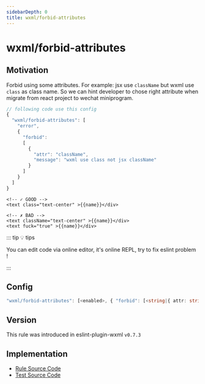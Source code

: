 ```yaml
---
sidebarDepth: 0
title: wxml/forbid-attributes
---
```


# wxml/forbid-attributes

## Motivation

Forbid using some attributes. For example: jsx use `className` but wxml use `class` as class name. So we can hint developer to chose right attribute when migrate from react project to wechat miniprogram.

```js
// following code use this config
{
  "wxml/forbid-attributes": [
    "error",
    {
      "forbid":
      [
        {
          "attr": "className",
          "message": "wxml use class not jsx className"
        }
      ]
    }
  ]
}
```

<eslint-code-block :rules="{'wxml/forbid-attributes': ['error', { forbid: [ { attr: 'fuck', message: 'dont use dirty words ' }, { attr: 'className', message: 'wxml use class as class name not jsx className' } ] }]}" >

```wxml
<!-- ✓ GOOD -->
<text class="text-center" >{{name}}</div>

<!-- ✗ BAD -->
<text className="text-center" >{{name}}</div>
<text fuck="true" >{{name}}</div>
```

</eslint-code-block>

::: tip 💡 tips

You can edit code via online editor, it's online REPL, try to fix eslint problem !

:::

## Config

```typescript
"wxml/forbid-attributes": [<enabled>, { "forbid": [<string|{ attr: string, message: string }>] }]
```

## Version

This rule was introduced in eslint-plugin-wxml `v0.7.3`

## Implementation

- [Rule Source Code](https://github.com/wxmlfile/eslint-plugin-wxml/tree/main/lib/rules/forbid-attributes.js)
- [Test Source Code](https://github.com/wxmlfile/eslint-plugin-wxml/tree/main/tests/rules/forbid-attributes.js)
